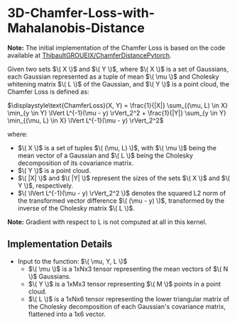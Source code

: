 # 3D-Chamfer-Loss-with-Mahalanobis-Distance
**Note:** The initial implementation of the Chamfer Loss is based on the code available at [ThibaultGROUEIX/ChamferDistancePytorch](https://github.com/ThibaultGROUEIX/ChamferDistancePytorch).

Given two sets $\( X \)$ and $\( Y \)$, where $\( X \)$ is a set of Gaussians, each Gaussian represented as a tuple of mean $\( \mu \)$ and Cholesky whitening matrix $\( L \)$ of the Gaussian, and $\( Y \)$ is a point cloud, the Chamfer Loss is defined as:

$\displaystyle\text{ChamferLoss}(X, Y) = \frac{1}{|X|} \sum_{(\mu, L) \in X} \min_{y \in Y} \lVert L^{-1}(\mu - y) \rVert_2^2 + \frac{1}{|Y|} \sum_{y \in Y} \min_{(\mu, L) \in X} \lVert L^{-1}(\mu - y) \rVert_2^2$


where:
- $\( X \)$ is a set of tuples $\( (\mu,  L) \)$, with $\( \mu \)$ being the mean vector of a Gaussian and $\( L \)$ being the Cholesky decomposition of its covariance matrix.
- $\( Y \)$ is a point cloud.
- $\( |X| \)$ and $\( |Y| \)$ represent the sizes of the sets $\( X \)$ and $\( Y \)$, respectively.
- $\( \lVert L^{-1}(\mu - y) \rVert_2^2 \)$ denotes the squared L2 norm of the transformed vector difference $\( (\mu - y) \)$, transformed by the inverse of the Cholesky matrix $\( L \)$.

**Note:** Gradient with respect to L is not computed at all in this kernel.

## Implementation Details
- Input to the function: $\( \mu, Y, L \)$
  - $\( \mu \)$ is a 1xNx3 tensor representing the mean vectors of $\( N \)$ Gaussians.
  - $\( Y \)$ is a 1xMx3 tensor representing $\( M \)$ points in a point cloud.
  - $\( L \)$ is a 1xNx6 tensor representing the lower triangular matrix of the Cholesky decomposition of each Gaussian's covariance matrix, flattened into a 1x6 vector.
